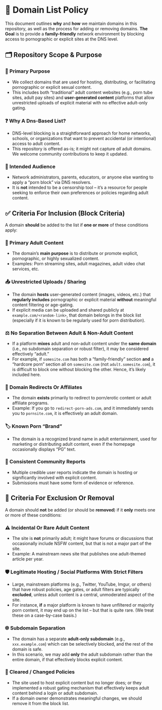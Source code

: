# 📜 Domain List Policy

This document outlines **why** and **how** we maintain domains in this repository, as well as the process for adding or removing domains. **The Goal** is to provide a **family-friendly** network environment by blocking access to pornographic or explicit sites at the DNS level.

## 🗂️ Repository Scope & Purpose

### 🎯 Primary Purpose

- We collect domains that are used for hosting, distributing, or facilitating pornographic or explicit sexual content.
- This includes both “traditional” adult content websites (e.g., porn tube sites, adult pay sites) and **user-generated content** platforms that allow unrestricted uploads of explicit material with no effective adult-only gating.

### ❓ Why A Dns-Based List?

- DNS-level blocking is a straightforward approach for home networks, schools, or organizations that want to prevent accidental (or intentional) access to adult content.
- This repository is offered as-is; it might not capture *all* adult domains. We welcome community contributions to keep it updated.

### 👥 Intended Audience

- Network administrators, parents, educators, or anyone else wanting to apply a “porn block” via DNS resolvers.
- It is **not** intended to be a censorship tool – it’s a resource for people seeking to enforce their own preferences or policies regarding adult content.

## ✅ Criteria For Inclusion (Block Criteria)

A domain **should** be added to the list if **one or more** of these conditions apply:

### 🔞 Primary Adult Content

- The domain’s **main purpose** is to distribute or promote explicit, pornographic, or highly sexualized content.
- Examples: Porn streaming sites, adult magazines, adult video chat services, etc.

### 📤 Unrestricted Uploads / Sharing

- The domain **hosts** user-generated content (images, videos, etc.) that **regularly includes** pornographic or explicit material **without** meaningful content filtering or age-gating.
- If explicit media can be uploaded and shared publicly at `example.com/<random-link>`, that domain belongs in the block list (especially if it is known to be regularly used for porn distribution).

### ⚖️ No Separation Between Adult & Non-Adult Content

- If a platform **mixes** adult and non-adult content under the **same domain** (i.e., no subdomain separation or robust filter), it may be considered effectively “adult.”
- For example, if `somesite.com` has both a “family-friendly” section **and** a “hardcore porn” section all on `somesite.com` (not `adult.somesite.com`), it is difficult to block one without blocking the other. Hence, it’s likely included here.

### 🔗 Domain Redirects Or Affiliates

- The domain **exists** primarily to redirect to porn/erotic content or adult affiliate programs.
- Example: If you go to `redirect-porn-ads.com`, and it immediately sends you to `pornsite.com`, it is effectively an adult domain.

### 🏷️ Known Porn “Brand”

- The domain is a recognized brand name in adult entertainment, used for marketing or distributing adult content, even if the homepage occasionally displays “PG” text.

### 📢 Consistent Community Reports

- Multiple credible user reports indicate the domain is hosting or significantly involved with explicit content.
- Submissions must have some form of evidence or reference.

## 🚫 Criteria For Exclusion Or Removal

A domain should **not** be added (or should be **removed**) if it **only** meets one or more of these conditions:

### ⚠️ Incidental Or Rare Adult Content

- The site is **not** primarily adult; it might have forums or discussions that occasionally include NSFW content, but that is not a major part of the site.
- Example: A mainstream news site that publishes one adult-themed article per year.

### 🛡️ Legitimate Hosting / Social Platforms With Strict Filters

- Large, mainstream platforms (e.g., Twitter, YouTube, Imgur, or others) that have robust policies, age gates, or adult filters are typically **excluded**, unless adult content is a central, unmoderated aspect of the site.
- For instance, **if** a major platform is known to have unfiltered or majority porn content, it may end up on the list – but that is quite rare. (We treat these on a case-by-case basis.)

### 🌐 Subdomain Separation

- The domain has a separate **adult-only subdomain** (e.g., `xxx.example.com`) which can be selectively blocked, and the rest of the domain is safe.
- In this scenario, we may add **only** the adult subdomain rather than the entire domain, if that effectively blocks explicit content.

### 🔄 Cleared / Changed Policies

- The site used to host explicit content but no longer does; or they implemented a robust gating mechanism that effectively keeps adult content behind a login or adult subdomain.
- If a domain owner demonstrates meaningful changes, we should remove it from the block list.
